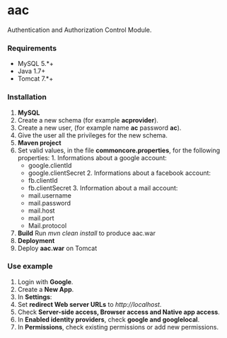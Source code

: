 # aac
Authentication and Authorization Control Module.

### Requirements
- MySQL 5.*+
- Java 1.7+
- Tomcat 7.*+

### Installation

1. **MySQL**
  1. Create a new schema (for example **acprovider**).
  2. Create a new user, (for example name **ac** password **ac**).
  3. Give the user all the privileges for the new schema.
2.  **Maven project**
  1. Set valid values, in the file **commoncore.properties**, for the following properties:
    1. Informations about a google account:
      - google.clientId
      - google.clientSecret
    2. Informations about a facebook account:
      - fb.clientId
      - fb.clientSecret
    3. Information about a mail account:
      - mail.username
      - mail.password
      - mail.host
      - mail.port
      - Mail.protocol
3. **Build**
  Run *mvn clean install* to produce aac.war
4. **Deployment**
  1. Deploy **aac.war** on Tomcat

### Use example

1. Login with **Google**.
2. Create a **New App**.
3. In **Settings**:
  1. Set **redirect Web server URLs** to *http://localhost*.
  2. Check **Server-side access, Browser access and Native app access**.
  3. In **Enabled identity providers**, check **google and googlelocal**.
4. In **Permissions**, check existing permissions or add new permissions.
